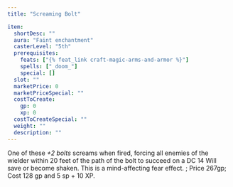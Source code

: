 ```yaml
---
title: "Screaming Bolt"

item:
  shortDesc: ""
  aura: "Faint enchantment"
  casterLevel: "5th"
  prerequisites:
    feats: ["{% feat_link craft-magic-arms-and-armor %}"]
    spells: ["_doom_"]
    special: []
  slot: ""
  marketPrice: 0
  marketPriceSpecial: ""
  costToCreate:
    gp: 0
    xp: 0
  costToCreateSpecial: ""
  weight: ""
  description: ""
---
```

One of these _+2 bolts_ screams when fired, forcing all enemies of the wielder within 20 feet of the path of the bolt to succeed on a DC 14 Will save or become shaken. This is a mind-affecting fear effect.
; Price 267gp; Cost 128 gp and 5 sp + 10 XP.

